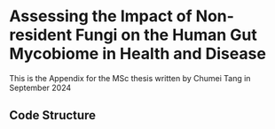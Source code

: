# Assessing the Impact of Non-resident Fungi on the Human Gut Mycobiome in Health and Disease
This is the Appendix for the MSc thesis written by Chumei Tang in September 2024
## Code Structure
